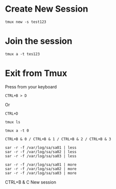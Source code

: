 # Create New Session
```
tmux new -s test123
```
# Join the session
```
tmux a -t tes123
```
# Exit from Tmux
Press from your keyboard 
```
CTRL+B > D
```
Or
```
CTRL+D
```

```
tmux ls
```
```
tmux a -t 0
```
```
CTRL+B & 0 / CTRL+B & 1 / CTRL+B & 2 / CTRL+B & 3
```
```
sar -r -f /var/log/sa/sa01 | less
sar -r -f /var/log/sa/sa02 | less
sar -r -f /var/log/sa/sa03 | less
```
```
sar -r -f /var/log/sa/sa01 | more
sar -r -f /var/log/sa/sa02 | more
sar -r -f /var/log/sa/sa03 | more
```
CTRL+B & C New session

